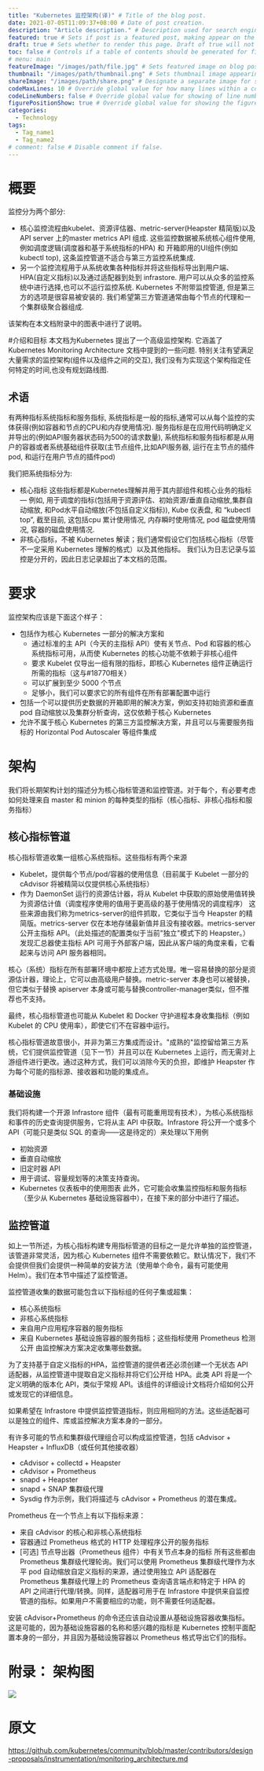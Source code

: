 ```yaml
---
title: "Kubernetes 监控架构(译)" # Title of the blog post.
date: 2021-07-05T11:09:37+08:00 # Date of post creation.
description: "Article description." # Description used for search engine.
featured: true # Sets if post is a featured post, making appear on the home page side bar.
draft: true # Sets whether to render this page. Draft of true will not be rendered.
toc: false # Controls if a table of contents should be generated for first-level links automatically.
# menu: main
featureImage: "/images/path/file.jpg" # Sets featured image on blog post.
thumbnail: "/images/path/thumbnail.png" # Sets thumbnail image appearing inside card on homepage.
shareImage: "/images/path/share.png" # Designate a separate image for social media sharing.
codeMaxLines: 10 # Override global value for how many lines within a code block before auto-collapsing.
codeLineNumbers: false # Override global value for showing of line numbers within code block.
figurePositionShow: true # Override global value for showing the figure label.
categories:
  - Technology
tags:
  - Tag_name1
  - Tag_name2
# comment: false # Disable comment if false.
---
```

# 概要
监控分为两个部分:
- 核心监控流程由kubelet、资源评估器、metric-server(Heapster 精简版)以及API server 上的master metrics API 组成. 这些监控数据被系统核心组件使用,例如调度逻辑(调度器和基于系统指标的HPA) 和 开箱即用的UI组件(例如 kubectl top), 这条监控管道不适合与第三方监控系统集成.
- 另一个监控流程用于从系统收集各种指标并将这些指标导出到用户端、HPA(自定义指标)以及通过适配器到处到 infrastore. 用户可以从众多的监控系统中进行选择,也可以不运行监控系统. Kubernetes 不附带监控管道, 但是第三方的选项是很容易被安装的. 我们希望第三方管道通常由每个节点的代理和一个集群级聚合器组成.

该架构在本文档附录中的图表中进行了说明。

#介绍和目标
本文档为Kubernetes 提出了一个高级监控架构. 它涵盖了  Kubernetes Monitoring Architecture 文档中提到的一些问题. 特别关注有望满足大量需求的监控架构(组件以及组件之间的交互), 我们没有为实现这个架构指定任何特定的时间,也没有规划路线图.

## 术语
有两种指标系统指标和服务指标, 系统指标是一般的指标,通常可以从每个监控的实体获得(例如容器和节点的CPU和内存使用情况). 服务指标是在应用代码明确定义并导出的(例如API服务器状态码为500的请求数量), 系统指标和服务指标都是从用户的容器或者系统基础组件获取(主节点组件,比如API服务器, 运行在主节点的插件pod, 和运行在用户节点的插件pod)

我们把系统指标分为:
- 核心指标 这些指标都是Kubernetes理解并用于其内部组件和核心业务的指标 — 例如, 用于调度的指标(包括用于资源评估、初始资源/垂直自动缩放,集群自动缩放, 和Pod水平自动缩放(不包括自定义指标)), Kube 仪表盘, 和 “kubectl top”, 截至目前, 这包括cpu 累计使用情况, 内存瞬时使用情况, pod 磁盘使用情况, 容器的磁盘使用情况.
- 非核心指标，不被 Kubernetes 解读；我们通常假设它们包括核心指标（尽管不一定采用 Kubernetes 理解的格式）以及其他指标。
我们认为日志记录与监控是分开的，因此日志记录超出了本文档的范围。

# 要求
监控架构应该是下面这个样子：
- 包括作为核心 Kubernetes 一部分的解决方案和  
  - 通过标准的主 API（今天的主指标 API）使有关节点、Pod 和容器的核心系统指标可用，从而使 Kubernetes 的核心功能不依赖于非核心组件
  - 要求 Kubelet 仅导出一组有限的指标，即核心 Kubernetes 组件正确运行所需的指标（这与#18770相关）
  - 可以扩展到至少 5000 个节点
  - 足够小，我们可以要求它的所有组件在所有部署配置中运行
- 包括一个可以提供历史数据的开箱即用的解决方案，例如支持初始资源和垂直 pod 自动缩放以及集群分析查询，这仅依赖于核心 Kubernetes
- 允许不属于核心 Kubernetes 的第三方监控解决方案，并且可以与需要服务指标的 Horizo​​ntal Pod Autoscaler 等组件集成

# 架构
我们将长期架构计划的描述分为核心指标管道和监控管道。对于每个，有必要考虑如何处理来自 master 和 minion 的每种类型的指标（核心指标、非核心指标和服务指标）
## 核心指标管道
核心指标管道收集一组核心系统指标。这些指标有两个来源
- Kubelet，提供每个节点/pod/容器的使用信息（目前属于 Kubelet 一部分的 cAdvisor 将被精简以仅提供核心系统指标）
- 作为 DaemonSet 运行的资源估计器，将从 Kubelet 中获取的原始使用值转换为资源估计值（调度程序使用的值用于更高级的基于使用情况的调度程序）
这些来源由我们称为metrics-server的组件抓取，它类似于当今 Heapster 的精简版。metrics-server 仅在本地存储最新值并且没有接收器。metrics-server 公开主指标 API。（此处描述的配置类似于当前"独立"模式下的 Heapster。） 发现汇总器使主指标 API 可用于外部客户端，因此从客户端的角度来看，它看起来与访问 API 服务器相同。

核心（系统）指标在所有部署环境中都按上述方式处理。唯一容易替换的部分是资源估计器，理论上，它可以由高级用户替换。metric-server 本身也可以被替换，但它类似于替换 apiserver 本身或可能与替换controller-manager类似，但不推荐也不支持。

最终，核心指标管道也可能从 Kubelet 和 Docker 守护进程本身收集指标（例如 Kubelet 的 CPU 使用率），即使它们不在容器中运行。

核心指标管道故意很小，并非为第三方集成而设计。"成熟的"监控留给第三方系统，它们提供监控管道（见下一节）并且可以在 Kubernetes 上运行，而无需对上游组件进行更改。通过这种方式，我们可以消除今天的负担，即维护 Heapster 作为每个可能的指标源、接收器和功能的集成点。

### 基础设施
我们将构建一个开源 Infrastore 组件（最有可能重用现有技术），为核心系统指标和事件的历史查询提供服务，它将从主 API 中获取。Infrastore 将公开一个或多个 API（可能只是类似 SQL 的查询——这是待定的）来处理以下用例

- 初始资源
- 垂直自动缩放
- 旧定时器 API
- 用于调试、容量规划等的决策支持查询。
- Kubernetes 仪表板中的使用图表
此外，它可能会收集监控指标和服务指标（至少从 Kubernetes 基础设施容器中），在接下来的部分中进行了描述。

## 监控管道
如上一节所述，为核心指标构建专用指标管道的目标之一是允许单独的监控管道，该管道非常灵活，因为核心 Kubernetes 组件不需要依赖它。默认情况下，我们不会提供但我们会提供一种简单的安装方法（使用单个命令，最有可能使用 Helm）。我们在本节中描述了监控管道。

监控管道收集的数据可能包含以下指标组的任何子集或超集：

- 核心系统指标
- 非核心系统指标
- 来自用户应用程序容器的服务指标
- 来自 Kubernetes 基础设施容器的服务指标；这些指标使用 Prometheus 检测公开
由监控解决方案决定收集哪些数据。

为了支持基于自定义指标的HPA，监控管道的提供者还必须创建一个无状态 API 适配器，从监控管道中提取自定义指标并将它们公开给 HPA。此类 API 将是一个定义明确的版本化 API，类似于常规 API。该组件的详细设计文档将介绍如何公开或发现它的详细信息。

如果希望在 Infrastore 中提供监控管道指标，则应用相同的方法。这些适配器可以是独立的组件、库或监控解决方案本身的一部分。

有许多可能的节点和集群级代理组合可以构成监控管道，包括 cAdvisor + Heapster + InfluxDB（或任何其他接收器）

- cAdvisor + collectd + Heapster
- cAdvisor + Prometheus
- snapd + Heapster
- snapd + SNAP 集群级代理
- Sysdig
作为示例，我们将描述与 cAdvisor + Prometheus 的潜在集成。

Prometheus 在一个节点上有以下指标来源：

- 来自 cAdvisor 的核心和非核心系统指标
- 容器通过 Prometheus 格式的 HTTP 处理程序公开的服务指标
- [可选] 节点导出器（Prometheus 组件）中有关节点本身的指标
所有这些都由 Prometheus 集群级代理轮询。我们可以使用 Prometheus 集群级代理作为水平 pod 自动缩放自定义指标的来源，通过使用独立 API 适配器在 Prometheus 集群级代理上的 Prometheus 查询语言端点和特定于 HPA 的 API 之间进行代理/转换。同样，适配器可用于在 Infrastore 中提供来自监控管道的指标。如果用户不需要相应的功能，则不需要任何适配器。

安装 cAdvisor+Prometheus 的命令还应该自动设置从基础设施容器收集指标。这是可能的，因为基础设施容器的名称和感兴趣的指标是 Kubernetes 控制平面配置本身的一部分，并且因为基础设施容器以 Prometheus 格式导出它们的指标。

# 附录： 架构图
![](/static/k8s/monitoring_architecture.png)


# 原文
https://github.com/kubernetes/community/blob/master/contributors/design-proposals/instrumentation/monitoring_architecture.md
